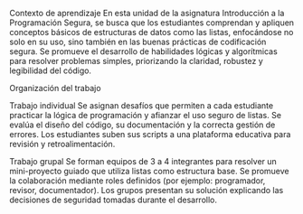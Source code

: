 Contexto de aprendizaje
En esta unidad de la asignatura Introducción a la Programación Segura, se busca que los estudiantes comprendan y apliquen conceptos básicos de estructuras de datos como las listas, enfocándose no solo en su uso, sino también en las buenas prácticas de codificación segura. Se promueve el desarrollo de habilidades lógicas y algorítmicas para resolver problemas simples, priorizando la claridad, robustez y legibilidad del código.

Organización del trabajo

Trabajo individual
Se asignan desafíos que permiten a cada estudiante practicar la lógica de programación y afianzar el uso seguro de listas.
Se evalúa el diseño del código, su documentación y la correcta gestión de errores.
Los estudiantes suben sus scripts a una plataforma educativa para revisión y retroalimentación.

Trabajo grupal
Se forman equipos de 3 a 4 integrantes para resolver un mini-proyecto guiado que utiliza listas como estructura base.
Se promueve la colaboración mediante roles definidos (por ejemplo: programador, revisor, documentador).
Los grupos presentan su solución explicando las decisiones de seguridad tomadas durante el desarrollo.